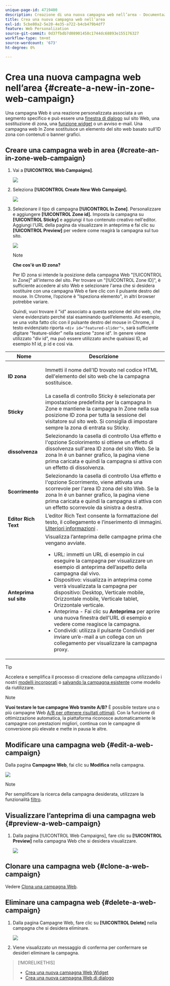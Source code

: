 ```yaml
---
unique-page-id: 4719400
description: Creazione di una nuova campagna web nell’area - Documentazione di Marketo - Documentazione del prodotto
title: Crea una nuova campagna web nell’area
exl-id: 5cbe80a2-5e20-4e35-a722-b4cb479b4df7
feature: Web Personalization
source-git-commit: 0d37fbdb7d08901458c1744dc68893e155176327
workflow-type: tm+mt
source-wordcount: '673'
ht-degree: 0%

---
```


# Crea una nuova campagna web nell’area {#create-a-new-in-zone-web-campaign}

Una campagna Web è una reazione personalizzata associata a un segmento specifico e può essere una [finestra di dialogo](/help/marketo/product-docs/web-personalization/working-with-web-campaigns/create-a-new-dialog-web-campaign.md) sul sito Web, una sostituzione di zona, una [funzione widget](/help/marketo/product-docs/web-personalization/working-with-web-campaigns/create-a-new-widget-web-campaign.md) o un avviso e-mail. Una campagna web In Zone sostituisce un elemento del sito web basato sull’ID zona con contenuti o banner grafici.

## Creare una campagna web in area {#create-an-in-zone-web-campaign}

1. Vai a **[!UICONTROL Web Campaigns]**.

   ![](assets/image2016-8-18-15-3a54-3a21.png)

1. Seleziona **[!UICONTROL Create New Web Campaign].**

   ![](assets/create-new-web-campaign-hand.png)

1. Selezionare il tipo di campagna **[!UICONTROL In Zone]**. Personalizzare e aggiungere **[!UICONTROL Zone id].** Imposta la campagna su **[!UICONTROL Sticky]** e aggiungi il tuo contenuto creativo nell&#39;editor. Aggiungi l&#39;URL della pagina da visualizzare in anteprima e fai clic su **[!UICONTROL Preview]** per vedere come reagirà la campagna sul tuo sito.

   ![](assets/new-3-1.png)

   >[!NOTE]
   >
   >**Che cos&#39;è un ID zona?**
   >
   >Per ID zona si intende la posizione della campagna Web &quot;[!UICONTROL In Zone]&quot; all&#39;interno del sito. Per trovare un &quot;[!UICONTROL Zone ID]&quot;, è sufficiente accedere al sito Web e selezionare l&#39;area che si desidera sostituire con una campagna Web e fare clic con il pulsante destro del mouse. In Chrome, l’opzione è &quot;Ispeziona elemento&quot;, in altri browser potrebbe variare.
   >
   >Quindi, vuoi trovare il &quot;id&quot; associato a questa sezione del sito web, che viene evidenziato perché stai esaminando quell’elemento. Ad esempio, se una volta fatto clic con il pulsante destro del mouse in Chrome, il testo evidenziato riporta `<div id="featured-slider">`, sarà sufficiente digitare &quot;feature-slider&quot; nella sezione &quot;zone id&quot;. In genere viene utilizzato &quot;div id&quot;, ma può essere utilizzato anche qualsiasi ID, ad esempio h1 id, p id e così via.

<table> 
 <thead> 
  <tr> 
   <th colspan="1" rowspan="1">Nome</th> 
   <th colspan="1" rowspan="1">Descrizione</th> 
  </tr> 
 </thead> 
 <tbody> 
  <tr> 
   <td colspan="1" rowspan="1"><strong> ID zona </strong></td> 
   <td colspan="1" rowspan="1"><p>Immetti il nome dell'ID trovato nel codice HTML dell'elemento del sito web che la campagna sostituisce.</p></td> 
  </tr> 
  <tr> 
   <td colspan="1" rowspan="1"><p><strong> Sticky </strong></p></td> 
   <td colspan="1" rowspan="1">La casella di controllo Sticky è selezionata per impostazione predefinita per la campagna In Zone e mantiene la campagna In Zone nella sua posizione ID zona per tutta la sessione del visitatore sul sito web. Si consiglia di impostare sempre la zona di entrata su Sticky.</td> 
  </tr> 
  <tr> 
   <td colspan="1" rowspan="1"><p><strong> dissolvenza</strong> </p></td> 
   <td colspan="1" rowspan="1">Selezionando la casella di controllo Usa effetto e l'opzione Scolorimento si ottiene un effetto di dissolvenza sull'area ID zona del sito Web. Se la zona In è un banner grafico, la pagina viene prima caricata e quindi la campagna si attiva con un effetto di dissolvenza.</td> 
  </tr> 
  <tr> 
   <td colspan="1"><strong>Scorrimento</strong></td> 
   <td colspan="1">Selezionando la casella di controllo Usa effetto e l'opzione Scorrimento, viene attivata una scorrevole per l'area ID zona del sito Web. Se la zona In è un banner grafico, la pagina viene prima caricata e quindi la campagna si attiva con un effetto scorrevole da sinistra a destra.</td> 
  </tr> 
  <tr> 
   <td colspan="1"><strong> Editor Rich Text  </strong></td> 
   <td colspan="1">L’editor Rich Text consente la formattazione del testo, il collegamento e l’inserimento di immagini. <a href="/help/marketo/product-docs/web-personalization/working-with-web-campaigns/using-the-web-personalization-rich-text-editor.md">Ulteriori informazioni</a> .</td> 
  </tr> 
  <tr> 
   <td colspan="1"><strong> Anteprima sul sito   </strong></td> 
   <td colspan="1">Visualizza l’anteprima delle campagne prima che vengano avviate. <br> 
    <ul> 
     <li> URL: immetti un URL di esempio in cui eseguire la campagna per visualizzare un esempio di anteprima dell’aspetto della campagna dal vivo.</li> 
     <li>Dispositivo: visualizza in anteprima come verrà visualizzata la campagna per dispositivo: Desktop, Verticale mobile, Orizzontale mobile, Verticale tablet, Orizzontale verticale.</li> 
     <li> Anteprima - Fai clic su <strong>Anteprima</strong> per aprire una nuova finestra dell'URL di esempio e vedere come reagisce la campagna.</li> 
     <li> Condividi: utilizza il pulsante Condividi per inviare un’e-mail a un collega con un collegamento per visualizzare la campagna proxy.</li> 
    </ul></td> 
  </tr> 
 </tbody> 
</table>

>[!TIP]
>
>Accelera e semplifica il processo di creazione della campagna utilizzando i nostri [modelli incorporati](/help/marketo/product-docs/web-personalization/using-templates/using-templates-to-create-web-campaigns.md) o [salvando la campagna esistente](/help/marketo/product-docs/web-personalization/using-templates/using-templates-to-create-web-campaigns.md) come modello da riutilizzare.

>[!NOTE]
>
>**Vuoi testare le tue campagne Web tramite A/B?** È possibile testare una o più campagne Web [A/B per ottenere risultati ottimali](/help/marketo/product-docs/web-personalization/working-with-web-campaigns/ab-test-your-web-campaign.md). Con la funzione di ottimizzazione automatica, la piattaforma riconosce automaticamente le campagne con prestazioni migliori, continua con le campagne di conversione più elevate e mette in pausa le altre.

## Modificare una campagna web {#edit-a-web-campaign}

Dalla pagina **Campagne Web**, fai clic su **Modifica** nella campagna.

![](assets/in-zone-web-campaign-edit.png)

>[!NOTE]
>
>Per semplificare la ricerca della campagna desiderata, utilizzare la funzionalità [filtro](/help/marketo/product-docs/web-personalization/working-with-web-campaigns/filter-web-campaigns.md).

## Visualizzare l’anteprima di una campagna web {#preview-a-web-campaign}

1. Dalla pagina [!UICONTROL Web Campaigns], fare clic su **[!UICONTROL Preview]** nella campagna Web che si desidera visualizzare.

   ![](assets/in-zone-web-campaign-preview.png)

## Clonare una campagna web {#clone-a-web-campaign}

Vedere [Clona una campagna Web](/help/marketo/product-docs/web-personalization/working-with-web-campaigns/clone-a-web-campaign.md).

## Eliminare una campagna web {#delete-a-web-campaign}

1. Dalla pagina Campagne Web, fare clic su **[!UICONTROL Delete]** nella campagna che si desidera eliminare.

   ![](assets/in-zone-web-campaign-delete.png)

1. Viene visualizzato un messaggio di conferma per confermare se desideri eliminare la campagna.

>[!MORELIKETHIS]
>
>* [Crea una nuova campagna Web Widget](/help/marketo/product-docs/web-personalization/working-with-web-campaigns/create-a-new-widget-web-campaign.md)
>* [Crea una nuova campagna Web di dialogo](/help/marketo/product-docs/web-personalization/working-with-web-campaigns/create-a-new-dialog-web-campaign.md)
